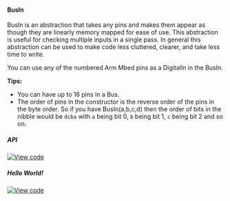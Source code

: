 #### BusIn

BusIn is an abstraction that takes any pins and makes them appear as though they are linearly memory mapped for ease of use. This abstraction is useful for checking multiple inputs in a single pass. In general this abstraction can be used to make code less cluttered, clearer, and take less time to write. 

You can use any of the numbered Arm Mbed pins as a DigitalIn in the BusIn.

**Tips:**
* You can have up to 16 pins in a Bus. 
* The order of pins in the constructor is the reverse order of the pins in the byte order. So if you have BusIn(a,b,c,d) then the order of bits in the nibble would be `dcba` with `a` being bit 0, `b` being bit 1, `c` being bit 2 and so on.

##### API

[![View code](https://www.mbed.com/embed/?type=library)](https://docs.mbed.com/docs/mbed-os-api/en/mbed-os-5.5/api/classmbed_1_1BusIn.html)

##### Hello World!

[![View code](https://www.mbed.com/embed/?url=https://developer.mbed.org/teams/mbed_example/code/BusIn_HelloWorld/)](https://developer.mbed.org/teams/mbed_example/code/BusIn_HelloWorld/file/2ec7138ea637/main.cpp) 
